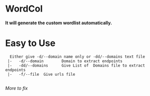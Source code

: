 # WordCol
**It will generate the custom wordlist automatically.**

# Easy to Use
```
  Either give -d/--domain name only or -dd/--domains text file
 |-   -d/--domain        Domain to extract endpoints
 |-   -dd/--domains      Give List of  Domains file to extract endpoints
 |-   -f/--file  Give urls file
 
 ```
 
 
 
 *More to fix*
